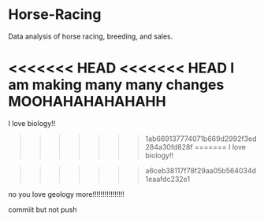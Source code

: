 # Horse-Racing
Data analysis of horse racing, breeding, and sales.

<<<<<<< HEAD
<<<<<<< HEAD
I am making many many changes MOOHAHAHAHAHAHH 
=======
I love biology!!
>>>>>>> 1ab669137774071b669d2992f3ed284a30fd828f
=======
I love biology!!

>>>>>>> a6ceb38117f78f29aa05b564034d1eaafdc232e1

no you love geology more!!!!!!!!!!!!!!!!

commiit but not push
